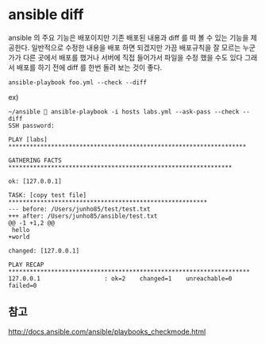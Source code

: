 # ansible diff
ansible 의 주요 기능은 배포이지만 기존 배포된 내용과 diff 를 떠 볼 수 있는 기능을 제공한다.
일반적으로 수정한 내용을 배포 하면 되겠지만 가끔 배포규칙을 잘 모르는 누군가가 다른 곳에서 배포를 했거나 서버에 직접 들어가서 파일을 수정 했을 수도 있다
그래서 배포를 하기 전에 diff 를 한번 돌려 보는 것이 좋다.


```
ansible-playbook foo.yml --check --diff
```

ex)
```
~/ansible  ansible-playbook -i hosts labs.yml --ask-pass --check --diff
SSH password:

PLAY [labs] *******************************************************************

GATHERING FACTS ***************************************************************

ok: [127.0.0.1]

TASK: [copy test file] ********************************************************
--- before: /Users/junho85/test/test.txt
+++ after: /Users/junho85/ansible/test.txt
@@ -1 +1,2 @@
 hello
+world

changed: [127.0.0.1]

PLAY RECAP ********************************************************************
127.0.0.1                  : ok=2    changed=1    unreachable=0    failed=0
```

## 참고
http://docs.ansible.com/ansible/playbooks_checkmode.html
